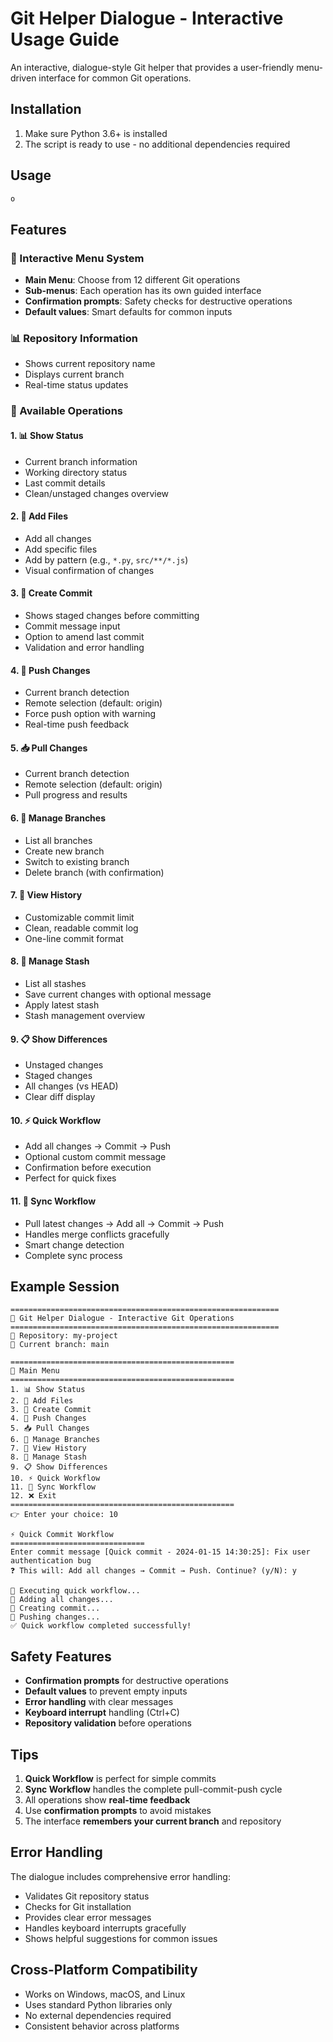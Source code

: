 # Git Helper Dialogue - Interactive Usage Guide

An interactive, dialogue-style Git helper that provides a user-friendly menu-driven interface for common Git operations.

## Installation

1. Make sure Python 3.6+ is installed
2. The script is ready to use - no additional dependencies required

## Usage

```bash
o   
```

## Features

### 🎯 Interactive Menu System
- **Main Menu**: Choose from 12 different Git operations
- **Sub-menus**: Each operation has its own guided interface
- **Confirmation prompts**: Safety checks for destructive operations
- **Default values**: Smart defaults for common inputs

### 📊 Repository Information
- Shows current repository name
- Displays current branch
- Real-time status updates

### 🔧 Available Operations

#### 1. **📊 Show Status**
- Current branch information
- Working directory status
- Last commit details
- Clean/unstaged changes overview

#### 2. **📁 Add Files**
- Add all changes
- Add specific files
- Add by pattern (e.g., `*.py`, `src/**/*.js`)
- Visual confirmation of changes

#### 3. **💾 Create Commit**
- Shows staged changes before committing
- Commit message input
- Option to amend last commit
- Validation and error handling

#### 4. **🚀 Push Changes**
- Current branch detection
- Remote selection (default: origin)
- Force push option with warning
- Real-time push feedback

#### 5. **📥 Pull Changes**
- Current branch detection
- Remote selection (default: origin)
- Pull progress and results

#### 6. **🌿 Manage Branches**
- List all branches
- Create new branch
- Switch to existing branch
- Delete branch (with confirmation)

#### 7. **📜 View History**
- Customizable commit limit
- Clean, readable commit log
- One-line commit format

#### 8. **💾 Manage Stash**
- List all stashes
- Save current changes with optional message
- Apply latest stash
- Stash management overview

#### 9. **📋 Show Differences**
- Unstaged changes
- Staged changes
- All changes (vs HEAD)
- Clear diff display

#### 10. **⚡ Quick Workflow**
- Add all changes → Commit → Push
- Optional custom commit message
- Confirmation before execution
- Perfect for quick fixes

#### 11. **🔄 Sync Workflow**
- Pull latest changes → Add all → Commit → Push
- Handles merge conflicts gracefully
- Smart change detection
- Complete sync process

## Example Session

```
============================================================
🔧 Git Helper Dialogue - Interactive Git Operations
============================================================
📁 Repository: my-project
🌿 Current branch: main

==================================================
🔧 Main Menu
==================================================
1. 📊 Show Status
2. 📁 Add Files
3. 💾 Create Commit
4. 🚀 Push Changes
5. 📥 Pull Changes
6. 🌿 Manage Branches
7. 📜 View History
8. 💾 Manage Stash
9. 📋 Show Differences
10. ⚡ Quick Workflow
11. 🔄 Sync Workflow
12. ❌ Exit
==================================================
👉 Enter your choice: 10

⚡ Quick Commit Workflow
==============================
Enter commit message [Quick commit - 2024-01-15 14:30:25]: Fix user authentication bug
❓ This will: Add all changes → Commit → Push. Continue? (y/N): y

🔄 Executing quick workflow...
📁 Adding all changes...
💾 Creating commit...
🚀 Pushing changes...
✅ Quick workflow completed successfully!
```

## Safety Features

- **Confirmation prompts** for destructive operations
- **Default values** to prevent empty inputs
- **Error handling** with clear messages
- **Keyboard interrupt** handling (Ctrl+C)
- **Repository validation** before operations

## Tips

1. **Quick Workflow** is perfect for simple commits
2. **Sync Workflow** handles the complete pull-commit-push cycle
3. All operations show **real-time feedback**
4. Use **confirmation prompts** to avoid mistakes
5. The interface **remembers your current branch** and repository

## Error Handling

The dialogue includes comprehensive error handling:
- Validates Git repository status
- Checks for Git installation
- Provides clear error messages
- Handles keyboard interrupts gracefully
- Shows helpful suggestions for common issues

## Cross-Platform Compatibility

- Works on Windows, macOS, and Linux
- Uses standard Python libraries only
- No external dependencies required
- Consistent behavior across platforms
